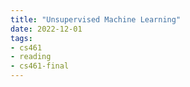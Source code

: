 ```yaml
---
title: "Unsupervised Machine Learning"
date: 2022-12-01
tags:
- cs461
- reading
- cs461-final
---
```

